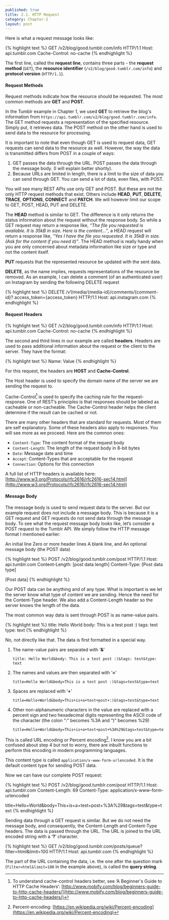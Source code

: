 ```yaml
---
published: true
title: 2.1. HTTP Request
category: Chapter-2
layout: post
---
```

Here is what a request message looks like:

{% highlight text %}
GET /v2/blog/good.tumblr.com/info HTTP/1.1
Host: api.tumblr.com
Cache-Control: no-cache
{% endhighlight %}

The first line, called the **request line**, contains three parts - the **request method** (`GET`), the **resource identifier** (`/v2/blog/good.tumblr.com/info`) and **protocol version** (`HTTP/1.1`).

#### Request Methods

Request methods indicate how the resource should be requested. The most common methods are **GET** and **POST**.

In the Tumblr example in Chapter 1, we used **GET** to retrieve the blog's information from `https://api.tumblr.com/v2/blog/good.tumblr.com/info`. The GET method requests a representation of the specified resource. Simply put, it retrieves data. The POST method on the other hand is used to send data to the resource for processing.

It is important to note that even though GET is used to request data, GET requests can send data to the resource as well. However, the way the data is transmitted differs from POST in a couple of ways:

1. GET passes the data through the URL. POST passes the data through the message body. (I will explain better shortly).
2. Because URLs are limited in length, there is a limit to the size of data you can send through GET. You can send a lot of data, even files, with POST.

You will see many REST APIs use only GET and POST. But these are not the only HTTP request methods that exist. Others include **HEAD**, **PUT**, **DELETE**, **TRACE**, **OPTIONS**, **CONNECT** and **PATCH**. We will however limit our scope to GET, POST, HEAD, PUT and DELETE.

The **HEAD** method is similar to GET. The difference is it only returns the status information about the request without the response body. So while a GET request may return a response like, *“The file you requested is available. It is 35kB in size. Here is the content...”*, a HEAD request will return a response like, *“Yes I have the file you requested. It is 35kB in size. (Ask for the content if you need it)”*. The HEAD method is really handy when you are only concerned about metadata information like size or type and not the content itself.

**PUT** requests that the represented resource be updated with the sent data.

**DELETE**, as the name implies, requests representations of the resource be removed. As an example, I can delete a comment (of an authenticated user) on Instagram by sending the following DELETE request

{% highlight text %}
DELETE /v1/media/{media-id}/comments/{comment-id}?
	access_token={access_token} HTTP/1.1
Host: api.instagram.com
{% endhighlight %}

#### Request Headers

{% highlight text %}
GET /v2/blog/good.tumblr.com/info HTTP/1.1
Host: api.tumblr.com
Cache-Control: no-cache
{% endhighlight %}

The second and third lines in our example are called **headers**. Headers are used to pass additional information about the request or the client to the server. They have the format:

{% highlight text %}
Name: Value
{% endhighlight %}

For this request, the headers are **HOST** and **Cache-Control**.

The Host header is used to specify the domain name of the server  we are sending the request to.

Cache-Control[^1] is used to specify the caching rule for the request-response. One of REST’s principles is that responses should be labeled as cacheable or non-cacheable. The Cache-Control header helps the client determine if the result can be cached or not.

There are many other headers that are standard for requests. Most of them are self explanatory. Some of these headers also apply to responses. You will see more as we proceed. Here are the common ones:

- ```Content-Type```: The content format of the request body
- ```Content-Length```: The length of the request body in 8-bit bytes
- ```Date```: Message date and time
- ```Accept```: Content-Types that are acceptable for the request
- ```Connection```: Options for this connection

A full list of HTTP headers is available here: [http://www.w3.org/Protocols/rfc2616/rfc2616-sec14.html](http://www.w3.org/Protocols/rfc2616/rfc2616-sec14.html)


#### Message Body

The message body is used to send request data to the server. But our example request does not include a message body. This is because it is a GET request and GET requests do not send data through the message body. To see what the request message body looks like, let’s consider a POST request to the Tumblr API. We simply follow the HTTP message format I mentioned earlier:

An initial line
Zero or more header lines
A blank line, and
An optional message body (the POST data)

{% highlight text %}
POST /v2/blog/good.tumblr.com/post HTTP/1.1
Host: api.tumblr.com
Content-Length: [post data length]
Content-Type: [Post data type]

[Post data]
{% endhighlight %}

Our POST data can be anything and of any type. What is important is we let the server know what type of content we are sending. Hence the need for the Content-Type header. We also add a Content-Length header so the server knows the length of the data.

The most common way data is sent through POST is as name-value pairs.

{% highlight text %}
title: Hello World
body: This is a test post :)
tags: test
type: text
{% endhighlight %}

No, not directly like that. The data is first formatted in a special way.

1. The name-value pairs are separated with ‘**&**’  

    ```
    title: Hello World&body: This is a test post :)&tags: test&type: text 
    ```
2. The names and values are then separated with ‘**=**’     

    ```
    title=Hello World&body=This is a test post :)&tags=test&type=text 
    ```

3. Spaces are replaced with ‘**+**’     

    ```
    title=Hello+World&body=This+is+a+test+post+:)&tags=test&type=text 
    ```

4. Other non-alphanumeric characters in the value are replaced with a percent sign and  two hexadecimal digits representing the ASCII code of the character (the colon “:” becomes %3A and “)” becomes %29)   

    ```
    title=Hello+World&body=This+is+a+test+post+%3A%29&tags=test&type=text
    ```

This is called URL encoding or Percent encoding[^2]. I know you are a bit confused about step 4 but not to worry, there are inbuilt functions to perform this encoding in modern programming languages.

This content type is called `application/x-www-form-urlencoded`. It is the default content type for sending POST data.

Now we can have our complete POST request:

{% highlight text %}
POST /v2/blog/good.tumblr.com/post HTTP/1.1
Host: api.tumblr.com
Content-Length: 69
Content-Type: application/x-www-form-urlencoded

title=Hello+World&body=This+is+a+test+post+%3A%29&tags=test&type=text
{% endhighlight %}

Sending data through a GET request is similar. But we do not need the message body, and consequently, the Content-Length and Content-Type headers.  The data is passed through the URL. The URL is joined to the URL encoded string with a ‘**?**’ character.

{% highlight text %}
GET /v2/blog/good.tumblr.com/posts/queue?filter=html&limit=100 HTTP/1.1
Host: api.tumblr.com
{% endhighlight %}

The part of the URL containing the data, i.e. the one after the question mark (`filter=html&limit=100` in the example above), is called the **query string**.

[^1]: To understand cache-control headers better, see ‘A Beginner's Guide to HTTP Cache Headers’: [http://www.mobify.com/blog/beginners-guide-to-http-cache-headers/](http://www.mobify.com/blog/beginners-guide-to-http-cache-headers/)
[^2]: Percent-encoding: [https://en.wikipedia.org/wiki/Percent-encoding](https://en.wikipedia.org/wiki/Percent-encoding)

